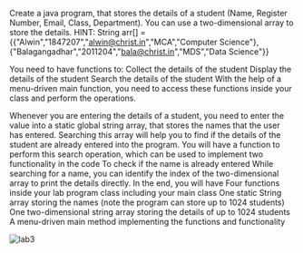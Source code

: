 Create a java program, that stores the details of a student (Name, Register Number, Email, Class, Department). You can use a two-dimensional array to store the details. HINT: String arr[] = {{"Alwin","1847207","alwin@christ.in","MCA","Computer Science"},{"Balagangadhar","2011204","bala@christ.in","MDS","Data Science"}}

You need to have functions to: Collect the details of the student Display the details of the student Search the details of the student With the help of a menu-driven main function, you need to access these functions inside your class and perform the operations.

Whenever you are entering the details of a student, you need to enter the value into a static global string array, that stores the names that the user has entered. Searching this array will help you to find if the details of the student are already entered into the program. You will have a function to perform this search operation, which can be used to implement two functionality in the code To check if the name is already entered While searching for a name, you can identify the index of the two-dimensional array to print the details directly. In the end, you will have Four functions inside your lab program class including your main class One static String array storing the names (note the program can store up to 1024 students) One two-dimensional string array storing the details of up to 1024 students A menu-driven main method implementing the functions and functionality

![lab3](https://github.com/agnal1892000/22122006-MDS273L.java/assets/118061144/a775ff55-54c7-4fef-9e64-c1cc4b4d92a4)
